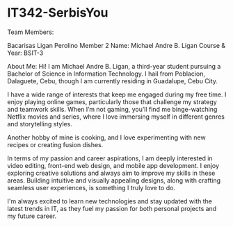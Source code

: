 # IT342-SerbisYou

Team Members:

Bacarisas
Ligan
Perolino
Member 2
Name: Michael Andre B. Ligan
Course & Year: BSIT-3

About Me:
Hi! I am Michael Andre B. Ligan, a third-year student pursuing a Bachelor of Science in Information Technology. I hail from Poblacion, Dalaguete, Cebu, though I am currently residing in Guadalupe, Cebu City.

I have a wide range of interests that keep me engaged during my free time. I enjoy playing online games, particularly those that challenge my strategy and teamwork skills. When I’m not gaming, you’ll find me binge-watching Netflix movies and series, where I love immersing myself in different genres and storytelling styles.

Another hobby of mine is cooking, and I love experimenting with new recipes or creating fusion dishes.

In terms of my passion and career aspirations, I am deeply interested in video editing, front-end web design, and mobile app development. I enjoy exploring creative solutions and always aim to improve my skills in these areas. Building intuitive and visually appealing designs, along with crafting seamless user experiences, is something I truly love to do.

I'm always excited to learn new technologies and stay updated with the latest trends in IT, as they fuel my passion for both personal projects and my future career.